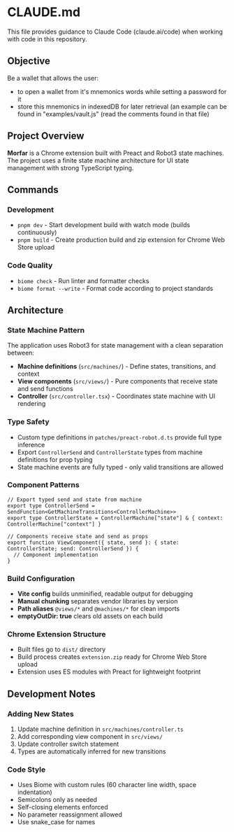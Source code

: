 # CLAUDE.md

This file provides guidance to Claude Code (claude.ai/code) when working with code in this repository.

## Objective

Be a wallet that allows the user: 
- to open a wallet from it's mnemonics words while setting a password for it
- store this mnemonics in indexedDB for later retrieval (an example can be found in "examples/vault.js" (read the comments found in that file)

## Project Overview

**Morfar** is a Chrome extension built with Preact and Robot3 state machines. The project uses a finite state machine architecture for UI state management with strong TypeScript typing.

## Commands

### Development
- `pnpm dev` - Start development build with watch mode (builds continuously)
- `pnpm build` - Create production build and zip extension for Chrome Web Store upload

### Code Quality
- `biome check` - Run linter and formatter checks
- `biome format --write` - Format code according to project standards

## Architecture

### State Machine Pattern
The application uses Robot3 for state management with a clean separation between:
- **Machine definitions** (`src/machines/`) - Define states, transitions, and context
- **View components** (`src/views/`) - Pure components that receive state and send functions
- **Controller** (`src/controller.tsx`) - Coordinates state machine with UI rendering

### Type Safety
- Custom type definitions in `patches/preact-robot.d.ts` provide full type inference
- Export `ControllerSend` and `ControllerState` types from machine definitions for prop typing
- State machine events are fully typed - only valid transitions are allowed

### Component Patterns
```tsx
// Export typed send and state from machine
export type ControllerSend = SendFunction<GetMachineTransitions<ControllerMachine>>
export type ControllerState = ControllerMachine["state"] & { context: ControllerMachine["context"] }

// Components receive state and send as props
export function ViewComponent({ state, send }: { state: ControllerState; send: ControllerSend }) {
  // Component implementation
}
```

### Build Configuration
- **Vite config** builds unminified, readable output for debugging
- **Manual chunking** separates vendor libraries by version
- **Path aliases** `@views/*` and `@machines/*` for clean imports
- **emptyOutDir: true** clears old assets on each build

### Chrome Extension Structure
- Built files go to `dist/` directory
- Build process creates `extension.zip` ready for Chrome Web Store upload
- Extension uses ES modules with Preact for lightweight footprint

## Development Notes

### Adding New States
1. Update machine definition in `src/machines/controller.ts`
2. Add corresponding view component in `src/views/`
3. Update controller switch statement
4. Types are automatically inferred for new transitions

### Code Style
- Uses Biome with custom rules (60 character line width, space indentation)
- Semicolons only as needed
- Self-closing elements enforced
- No parameter reassignment allowed
- Use snake_case for names

